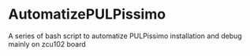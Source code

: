 # AutomatizePULPissimo
A series of bash script to automatize PULPissimo installation and debug mainly on zcu102 board
